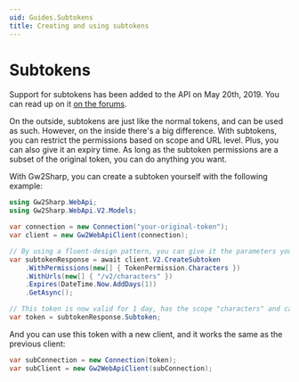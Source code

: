 ```yaml
---
uid: Guides.Subtokens
title: Creating and using subtokens
---
```


# Subtokens
Support for subtokens has been added to the API on May 20th, 2019.
You can read up on it [on the forums](https://en-forum.guildwars2.com/discussion/77211/api-update-may-20-2019).

On the outside, subtokens are just like the normal tokens, and can be used as such.
However, on the inside there's a big difference.
With subtokens, you can restrict the permissions based on scope and URL level.
Plus, you can also give it an expiry time.
As long as the subtoken permissions are a subset of the original token, you can do anything you want.

With Gw2Sharp, you can create a subtoken yourself with the following example:

```cs
using Gw2Sharp.WebApi;
using Gw2Sharp.WebApi.V2.Models;

var connection = new Connection("your-original-token");
var client = new Gw2WebApiClient(connection);

// By using a fluent-design pattern, you can give it the parameters you want
var subtokenResponse = await client.V2.CreateSubtoken
    .WithPermissions(new[] { TokenPermission.Characters })
    .WithUrls(new[] { "/v2/characters" })
    .Expires(DateTime.Now.AddDays(1))
    .GetAsync();

// This token is now valid for 1 day, has the scope "characters" and can only access the /v2/characters API endpoint
var token = subtokenResponse.Subtoken;
```

And you can use this token with a new client, and it works the same as the previous client:

```cs
var subConnection = new Connection(token);
var subClient = new Gw2WebApiClient(subConnection);
```
